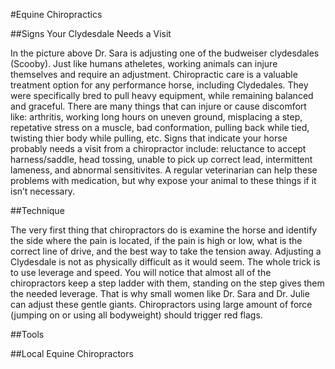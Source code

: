#Equine Chiropractics

##Signs Your Clydesdale Needs a Visit

In the picture above Dr. Sara is adjusting one of the budweiser clydesdales (Scooby). Just like humans atheletes, working animals can injure themselves and require an adjustment. Chiropractic care is a valuable treatment option for any performance horse, including Clydedales. They were specifically bred to pull heavy equipment, while remaining balanced and graceful. There are many things that can injure or cause discomfort like: arthritis, working long hours on uneven ground, misplacing a step, repetative stress on a muscle, bad conformation, pulling back while tied, twisting thier body while pulling, etc.  Signs that indicate your horse probably needs a visit from a chiropractor include: reluctance to accept harness/saddle, head tossing, unable to pick up correct lead, intermittent lameness, and abnormal sensitivites. A regular veterinarian can help these problems with medication, but why expose your animal to these things if it isn’t necessary.

##Technique

The very first thing that chiropractors do is examine the horse and identify the side where the pain is located, if the pain is high or low, what is the correct line of drive, and the best way to take the tension away. Adjusting a Clydesdale is not as physically difficult as it would seem. The whole trick is to use leverage and speed. You will notice that almost all of the chiropractors keep a step ladder with them, standing on the step gives them the needed leverage. That is why small women like Dr. Sara and Dr. Julie can adjust these gentle giants. Chiropractors using large amount of force (jumping on or using all bodyweight) should trigger red flags.

##Tools

##Local Equine Chiropractors
